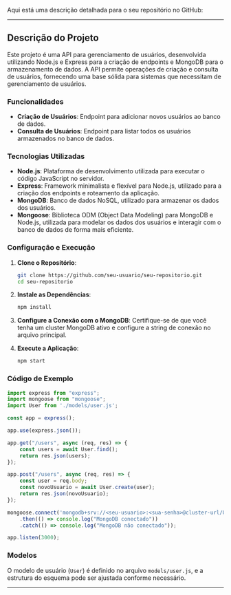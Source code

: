 Aqui está uma descrição detalhada para o seu repositório no GitHub:

---

## Descrição do Projeto

Este projeto é uma API para gerenciamento de usuários, desenvolvida utilizando Node.js e Express para a criação de endpoints e MongoDB para o armazenamento de dados. A API permite operações de criação e consulta de usuários, fornecendo uma base sólida para sistemas que necessitam de gerenciamento de usuários.

### Funcionalidades

- **Criação de Usuários**: Endpoint para adicionar novos usuários ao banco de dados.
- **Consulta de Usuários**: Endpoint para listar todos os usuários armazenados no banco de dados.

### Tecnologias Utilizadas

- **Node.js**: Plataforma de desenvolvimento utilizada para executar o código JavaScript no servidor.
- **Express**: Framework minimalista e flexível para Node.js, utilizado para a criação dos endpoints e roteamento da aplicação.
- **MongoDB**: Banco de dados NoSQL, utilizado para armazenar os dados dos usuários.
- **Mongoose**: Biblioteca ODM (Object Data Modeling) para MongoDB e Node.js, utilizada para modelar os dados dos usuários e interagir com o banco de dados de forma mais eficiente.

### Configuração e Execução

1. **Clone o Repositório**:
   ```bash
   git clone https://github.com/seu-usuario/seu-repositorio.git
   cd seu-repositorio
   ```

2. **Instale as Dependências**:
   ```bash
   npm install
   ```

3. **Configure a Conexão com o MongoDB**:
   Certifique-se de que você tenha um cluster MongoDB ativo e configure a string de conexão no arquivo principal.

4. **Execute a Aplicação**:
   ```bash
   npm start
   ```

### Código de Exemplo

```javascript
import express from "express";
import mongoose from "mongoose";
import User from './models/user.js'; 

const app = express();

app.use(express.json());

app.get("/users", async (req, res) => {
    const users = await User.find();
    return res.json(users);
});

app.post("/users", async (req, res) => {
    const user = req.body;
    const novoUsuario = await User.create(user);
    return res.json(novoUsuario);
});

mongoose.connect('mongodb+srv://<seu-usuario>:<sua-senha>@cluster-url/Users?retryWrites=true&w=majority&appName=Users')
    .then(() => console.log("MongoDB conectado"))
    .catch(() => console.log("MongoDB não conectado"));

app.listen(3000);
```

### Modelos

O modelo de usuário (`User`) é definido no arquivo `models/user.js`, e a estrutura do esquema pode ser ajustada conforme necessário.

---
